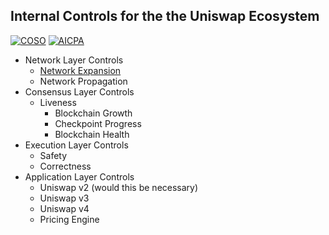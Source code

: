 ## Internal Controls for the the Uniswap Ecosystem  

[![COSO](https://img.shields.io/badge/Organization-COSO-green.svg)](https://en.wikipedia.org/wiki/Committee_of_Sponsoring_Organizations_of_the_Treadway_Commission)
[![AICPA](https://img.shields.io/badge/Organization-AICPA-green.svg)](https://en.wikipedia.org/wiki/American_Institute_of_Certified_Public_Accountants)

- Network Layer Controls
    - [Network Expansion](https://github.com/Ramzgate/Expansion)
    - Network Propagation
- Consensus Layer Controls
    - Liveness
        - Blockchain Growth
        - Checkpoint Progress
        - Blockchain Health
- Execution Layer Controls
    - Safety
    - Correctness
- Application Layer Controls
    - Uniswap v2 (would this be necessary)
    - Uniswap v3
    - Uniswap v4
    - Pricing Engine